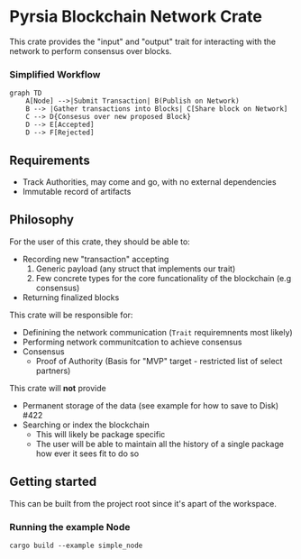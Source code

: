 # Pyrsia Blockchain Network Crate

This crate provides the "input" and "output" trait for interacting with the network to perform consensus over blocks.

### Simplified Workflow

```mermaid
graph TD
    A[Node] -->|Submit Transaction| B(Publish on Network)
    B --> |Gather transactions into Blocks| C[Share block on Network]
    C --> D{Consesus over new proposed Block}
    D --> E[Accepted]
    D --> F[Rejected]
```

## Requirements

- Track Authorities, may come and go, with no external dependencies
- Immutable record of artifacts

## Philosophy

For the user of this crate, they should be able to:

- Recording new "transaction" accepting
  1. Generic payload (any struct that implements our trait)
  2. Few concrete types for the core funcationality of the blockchain (e.g consensus)
- Returning finalized blocks

This crate will be responsible for:

- Definining the network communication (`Trait` requiremnents most likely)
- Performing network communitcation to achieve consensus
- Consensus 
  - Proof of Authority (Basis for "MVP" target - restricted list of select partners)

This crate will **not** provide

- Permanent storage of the data (see example for how to save to Disk) #422
- Searching or index the blockchain
  - This will likely be package specific
  - The user will be able to maintain all the history of a single package how ever it sees fit to do so

## Getting started

This can be built from the project root since it's apart of the workspace.

### Running the example Node

```
cargo build --example simple_node
```
